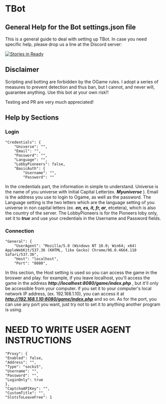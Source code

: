 # TBot
## General Help for the Bot settings.json file

This is a general guide to deal with setting up TBot. In case you need specific help, please drop us a line at the Discord server:

[![Stories in Ready](https://discordapp.com/api/guilds/801453618770214923/widget.png?style=banner2)](https://discord.gg/NZSaY4aQ7J)

## Disclaimer

Scripting and botting are forbidden by the OGame rules.
I adopt a series of measures to prevent detection and thus ban, but I cannot, and never will, guarantee anything.
Use this bot at your own risk!!

Testing and PR are very much appreciated!

## Help by Sections
### Login

    "Credentials": {
		"Universe": "",
		"Email": "",
		"Password": "",
		"Language": "",
		"LobbyPioneers": false,
		"BasicAuth": {
			"Username": "",
			"Password": ""


In the credentials part, the information in simple to understand. Universe is the name of you universe with Initial Capital Letter(ex. ___Myuniverse___ ). Email is the address you use to login to Ogame, as well as the password. The Language setting is the two letters which are the language setting of you universe in non capital letters (ex. ***en, es, it, fr, ar***, etcetera), which is also the country of the server. The LobbyPioneers is for the Pioneers loby only, set it to  ***true*** and use your credentials in the Username and Password fields.

### Connection

    "General": {
        "UserAgent": "Mozilla/5.0 (Windows NT 10.0; Win64; x64) AppleWebKit/537.36 (KHTML, like Gecko) Chrome/96.0.4664.110 Safari/537.36",
        "Host": "localhost",
        "Port": "8080",

In this section,  the Host setting is used so you can access the game in the broswer and play. for example, if you leave localhost, you'll access the game in the address ***http://localhost:8080/game/index.php*** , but it'll only be accessible from your computer. if you set it to your computer's local network IP address, (ex. 192.168.1.10), you can access it at  ***http://192.168.1.10:8080/game/index.php*** and so on. As for the port, you can use any port you want, just try not to set it to anything another program is using.

# **NEED TO WRITE USER AGENT INSTRUCTIONS**

    "Proxy": {
    "Enabled": false,
    "Address": "",
    "Type": "socks5",
    "Username": "",
    "Password": "",
    "LoginOnly": true
    },
    "CaptchaAPIKey": "",
    "CustomTitle": "",
    "SlotsToLeaveFree": 1
